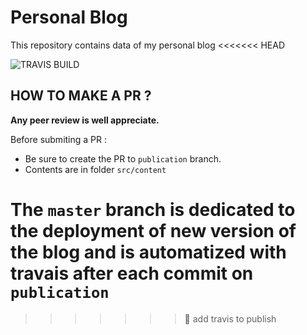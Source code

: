 # Personal Blog

This repository contains data of my personal blog
<<<<<<< HEAD

![TRAVIS BUILD](https://travis-ci.com/oteku/oteku.github.io.svg?branch=publication)

## HOW TO MAKE A PR ?

**Any peer review is well appreciate.**

Before submiting a PR :

- Be sure to create the PR to `publication` branch.
- Contents are in folder `src/content`

The `master` branch is dedicated to the deployment of new version of the blog and is automatized with travais after each commit on `publication`
=======
>>>>>>> :construction_worker: add travis to publish
